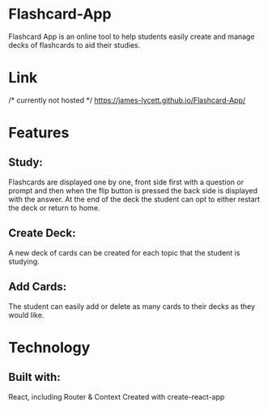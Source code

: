 # Flashcard-App
Flashcard App is an online tool to help students easily create and manage decks of flashcards to aid their studies.

# Link 
/* currently not hosted */
https://james-lycett.github.io/Flashcard-App/

# Features
## Study:
Flashcards are displayed one by one, front side first with a question or prompt and then when the flip button is pressed the back side is displayed with the answer.
At the end of the deck the student can opt to either restart the deck or return to home.

## Create Deck:
A new deck of cards can be created for each topic that the student is studying.

## Add Cards:
The student can easily add or delete as many cards to their decks as they would like.


# Technology
## Built with:

React, including Router & Context
Created with create-react-app
